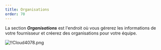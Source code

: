 ```yaml
---
title: Organisations
order: 70
---
```

La section ***Organisations*** est l'endroit où vous gérerez les informations de votre fournisseur et créerez des organisations pour votre équipe.  

![!!Cloud4078.png](https://webdevolutions.azureedge.net/docs/fr/cloud/Cloud4078.png) 